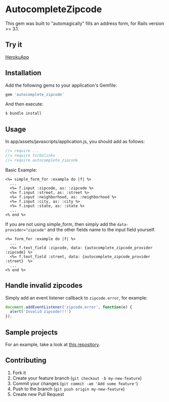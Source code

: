 # AutocompleteZipcode

This gem was built to "automagically" fills an address form, for Rails version >= 3.1.

## Try it

[HerokuApp](http://autocompletezipcode.herokuapp.com)

## Installation

Add the following gems to your application's Gemfile:

```ruby
gem 'autocomplete_zipcode'
```

And then execute:

```bash
$ bundle install
```

## Usage

In app/assets/javascripts/application.js, you should add as follows:

```js
//= require ...
//= require turbolinks
//= require autocomplete_zipcode
```

Basic Example:

```erb
<%= simple_form_for :example do |f| %>
  ...
  <%= f.input :zipcode, as: :zipcode %>
  <%= f.input :street, as: :street %>
  <%= f.input :neighborhood, as: :neighborhood %>
  <%= f.input :city, as: :city %>
  <%= f.input :state, as: :state %>
  ...
<% end %>
```

If you are not using simple_form, then simply add the `data-provider="zipcode"` and the other fields name to the input field yourself.

```erb
<%= form_for :example do |f| %>
  ...
  <%= f.text_field :zipcode, data: {autocomplete_zipcode_provider :zipcode} %>
  <%= f.text_field :street, data: {autocomplete_zipcode_provider :street}  %>
  ...
<% end %>
```

## Handle invalid zipcodes

Simply add an event listener callback to `zipcode.error`, for example:

```js
document.addEventListener('zipcode.error', function(e) {
  alert('Invalid zipcode!!!')
});
```

## Sample projects

For an example, take a look at [this repository](https://github.com/marcelobarreto/autocomplete_zipcode_example).


## Contributing

1. Fork it
2. Create your feature branch (`git checkout -b my-new-feature`)
3. Commit your changes (`git commit -am 'Add some feature'`)
4. Push to the branch (`git push origin my-new-feature`)
5. Create new Pull Request
